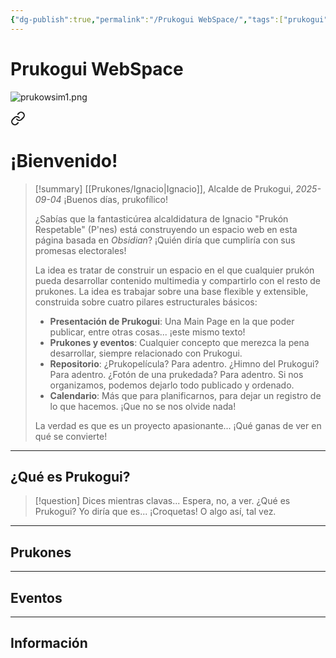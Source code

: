 ```yaml
---
{"dg-publish":true,"permalink":"/Prukogui WebSpace/","tags":["prukogui","homepage","gardenEntry"],"dgShowBacklinks":true,"dgShowLocalGraph":true,"dgShowFileTree":true,"dgEnableSearch":true,"dgShowToc":true,"dgLinkPreview":true,"dgShowTags":true}
---
```


# Prukogui WebSpace
![prukowsim1.png](/img/user/Recursos/Im%C3%A1genes/prukowsim1.png)

<div class="transclusion internal-embed is-loaded"><a class="markdown-embed-link" href="/Otros/Discurso del Alcalde/" aria-label="Open link"><svg xmlns="http://www.w3.org/2000/svg" width="24" height="24" viewBox="0 0 24 24" fill="none" stroke="currentColor" stroke-width="2" stroke-linecap="round" stroke-linejoin="round" class="svg-icon lucide-link"><path d="M10 13a5 5 0 0 0 7.54.54l3-3a5 5 0 0 0-7.07-7.07l-1.72 1.71"></path><path d="M14 11a5 5 0 0 0-7.54-.54l-3 3a5 5 0 0 0 7.07 7.07l1.71-1.71"></path></svg></a><div class="markdown-embed">




# ¡Bienvenido!
> [!summary] [[Prukones/Ignacio\|Ignacio]], Alcalde de Prukogui, *2025-09-04*
> ¡Buenos días, prukofílico!
> 
> ¿Sabías que la fantasticúrea alcaldidatura de Ignacio "Prukón Respetable" (P'nes) está construyendo un espacio web en esta página basada en *Obsidian*? ¡Quién diría que cumpliría con sus promesas electorales!
> 
> La idea es tratar de construir un espacio en el que cualquier prukón pueda desarrollar contenido multimedia y compartirlo con el resto de prukones. La idea es trabajar sobre una base flexible y extensible, construida sobre cuatro pilares estructurales básicos:
> - **Presentación de Prukogui**: Una Main Page en la que poder publicar, entre otras cosas... ¡este mismo texto!
> - **Prukones y eventos**: Cualquier concepto que merezca la pena desarrollar, siempre relacionado con Prukogui.
> - **Repositorio**: ¿Prukopelícula? Para adentro. ¿Himno del Prukogui? Para adentro. ¿Fotón de una prukedada? Para adentro. Si nos organizamos, podemos dejarlo todo publicado y ordenado.
> - **Calendario**: Más que para planificarnos, para dejar un registro de lo que hacemos. ¡Que no se nos olvide nada!
> 
> La verdad es que es un proyecto apasionante... ¡Qué ganas de ver en qué se convierte!

</div></div>


---
## ¿Qué es Prukogui?
> [!question]
> Dices mientras clavas... Espera, no, a ver. ¿Qué es Prukogui? Yo diría que es... ¡Croquetas! O algo así, tal vez.


---
## Prukones

---
## Eventos

---
## Información